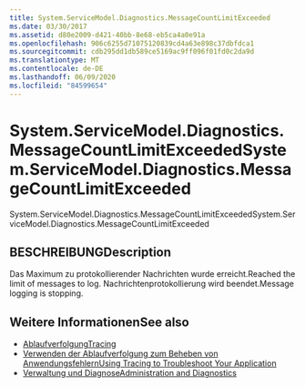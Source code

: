 ```yaml
---
title: System.ServiceModel.Diagnostics.MessageCountLimitExceeded
ms.date: 03/30/2017
ms.assetid: d80e2009-d421-40bb-8e68-eb5ca4a0e91a
ms.openlocfilehash: 906c6255d71075120839cd4a63e898c37dbfdca1
ms.sourcegitcommit: cdb295dd1db589ce5169ac9ff096f01fd0c2da9d
ms.translationtype: MT
ms.contentlocale: de-DE
ms.lasthandoff: 06/09/2020
ms.locfileid: "84599654"
---
```

# <a name="systemservicemodeldiagnosticsmessagecountlimitexceeded"></a><span data-ttu-id="120bc-102">System.ServiceModel.Diagnostics.MessageCountLimitExceeded</span><span class="sxs-lookup"><span data-stu-id="120bc-102">System.ServiceModel.Diagnostics.MessageCountLimitExceeded</span></span>
<span data-ttu-id="120bc-103">System.ServiceModel.Diagnostics.MessageCountLimitExceeded</span><span class="sxs-lookup"><span data-stu-id="120bc-103">System.ServiceModel.Diagnostics.MessageCountLimitExceeded</span></span>  
  
## <a name="description"></a><span data-ttu-id="120bc-104">BESCHREIBUNG</span><span class="sxs-lookup"><span data-stu-id="120bc-104">Description</span></span>  
 <span data-ttu-id="120bc-105">Das Maximum zu protokollierender Nachrichten wurde erreicht.</span><span class="sxs-lookup"><span data-stu-id="120bc-105">Reached the limit of messages to log.</span></span> <span data-ttu-id="120bc-106">Nachrichtenprotokollierung wird beendet.</span><span class="sxs-lookup"><span data-stu-id="120bc-106">Message logging is stopping.</span></span>  
  
## <a name="see-also"></a><span data-ttu-id="120bc-107">Weitere Informationen</span><span class="sxs-lookup"><span data-stu-id="120bc-107">See also</span></span>

- [<span data-ttu-id="120bc-108">Ablaufverfolgung</span><span class="sxs-lookup"><span data-stu-id="120bc-108">Tracing</span></span>](index.md)
- [<span data-ttu-id="120bc-109">Verwenden der Ablaufverfolgung zum Beheben von Anwendungsfehlern</span><span class="sxs-lookup"><span data-stu-id="120bc-109">Using Tracing to Troubleshoot Your Application</span></span>](using-tracing-to-troubleshoot-your-application.md)
- [<span data-ttu-id="120bc-110">Verwaltung und Diagnose</span><span class="sxs-lookup"><span data-stu-id="120bc-110">Administration and Diagnostics</span></span>](../index.md)
